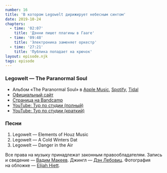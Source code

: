```yaml
---
number: 16
title: 'В котором Legowelt дирижирует небесным синтом'
date: 2019-10-24
chapters:
  - time: '02:07'
    title: 'Дэнни пишет плагины в Гааге'
  - time: '09:48'
    title: 'Электроника заменяет оркестр'
  - time: '27:21'
    title: 'Публика попадает на крючок'
layout: episode.njk
tags: episode
---
```


### Legowelt — The Paranormal Soul

- Альбом «The Paranormal Soul» в
  [Apple Music](https://music.apple.com/album/575985527),
  [Spotify](https://open.spotify.com/album/2vvFKNjRNW2823rgZdKyeE),
  [Tidal](https://tidal.com/album/17875254)
- [Официальный сайт](http://legowelt.org/drawings/)
- [Страница на Bandcamp](https://legowelt.bandcamp.com/)
- [YouTube: Тур по студии (полный)](https://youtu.be/9eigT6DvHJo)
- [YouTube: Тур по студии (краткий)](https://youtu.be/fyMZ2vV0zqg)

### Песни

1. Legowelt — Elements of Houz Music
2. Legowelt — A Cold Winters Dat
3. Legowelt — Danger in the Air

Все права на музыку принадлежат законным правообладателям. Запись и сведение — [Вадим Макеев](https://twitter.com/pepelsbey). Джингл — [Дэн Лебовиц](https://www.youtube.com/channel/UC38A5qHrlc_Zgua7vL4b96w). Фотография на обложке — [Elijah Hiett](https://unsplash.com/photos/u5WwCKRHbwU).
